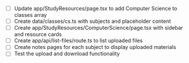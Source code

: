 - [ ] Update app/StudyResources/page.tsx to add Computer Science to classes array
- [ ] Create data/classes/cs.ts with subjects and placeholder content
- [ ] Create app/StudyResources/ComputerScience/page.tsx with sidebar and resource cards
- [ ] Create app/api/list-files/route.ts to list uploaded files
- [ ] Create notes pages for each subject to display uploaded materials
- [ ] Test the upload and download functionality
